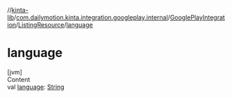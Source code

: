 //[kinta-lib](../../../../index.md)/[com.dailymotion.kinta.integration.googleplay.internal](../../index.md)/[GooglePlayIntegration](../index.md)/[ListingResource](index.md)/[language](language.md)



# language  
[jvm]  
Content  
val [language](language.md): [String](https://kotlinlang.org/api/latest/jvm/stdlib/kotlin/-string/index.html)  




